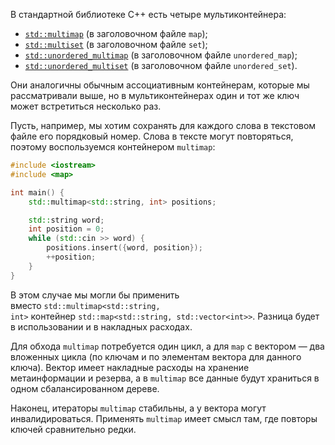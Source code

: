 В стандартной библиотеке C++ есть четыре мультиконтейнера:

- [`std::multimap`](https://en.cppreference.com/w/cpp/container/multimap) (в заголовочном файле `map`);
- [`std::multiset`](https://en.cppreference.com/w/cpp/container/multiset) (в заголовочном файле `set`);
- [`std::unordered_multimap`](https://en.cppreference.com/w/cpp/container/unordered_multimap) (в заголовочном файле `unordered_map`);
- [`std::unordered_multiset`](https://en.cppreference.com/w/cpp/container/unordered_multiset) (в заголовочном файле `unordered_set`).

Они аналогичны обычным ассоциативным контейнерам, которые мы рассматривали выше, но в мультиконтейнерах один и тот же ключ может встретиться несколько раз.

Пусть, например, мы хотим сохранять для каждого слова в текстовом файле его порядковый номер. Слова в тексте могут повторяться, поэтому воспользуемся контейнером `multimap`:

```c++
#include <iostream>
#include <map>

int main() {
    std::multimap<std::string, int> positions;

    std::string word;
    int position = 0;
    while (std::cin >> word) {
        positions.insert({word, position});
        ++position;
    }
}
```

В этом случае мы могли бы применить вместо `std::multimap<std::string, int>` контейнер `std::map<std::string, std::vector<int>>`. Разница будет в использовании и в накладных расходах.

Для обхода `multimap` потребуется один цикл, а для `map` с вектором — два вложенных цикла (по ключам и по элементам вектора для данного ключа). Вектор имеет накладные расходы на хранение метаинформации и резерва, а в `multimap` все данные будут храниться в одном сбалансированном дереве.

Наконец, итераторы `multimap` стабильны, а у вектора могут инвалидироваться. Применять `multimap` имеет смысл там, где повторы ключей сравнительно редки.